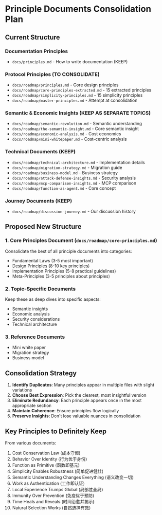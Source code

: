 # Principle Documents Consolidation Plan

## Current Structure

### Documentation Principles
- `docs/principles.md` - How to write documentation (KEEP)

### Protocol Principles (TO CONSOLIDATE)
- `docs/roadmap/principles.md` - Core design principles
- `docs/roadmap/core-principles-extracted.md` - 15 extracted principles
- `docs/roadmap/simplicity-principles.md` - 15 simplicity principles  
- `docs/roadmap/master-principles.md` - Attempt at consolidation

### Semantic & Economic Insights (KEEP AS SEPARATE TOPICS)
- `docs/roadmap/semantic-revolution.md` - Semantic understanding
- `docs/roadmap/the-semantic-insight.md` - Core semantic insight
- `docs/roadmap/economic-analysis.md` - Cost economics
- `docs/roadmap/mini-whitepaper.md` - Cost-centric analysis

### Technical Documents (KEEP)
- `docs/roadmap/technical-architecture.md` - Implementation details
- `docs/roadmap/migration-strategy.md` - Migration guide
- `docs/roadmap/business-model.md` - Business strategy
- `docs/roadmap/attack-defense-insights.md` - Security analysis
- `docs/roadmap/mcp-comparison-insights.md` - MCP comparison
- `docs/roadmap/function-as-agent.md` - Core concept

### Journey Documents (KEEP)
- `docs/roadmap/discussion-journey.md` - Our discussion history

## Proposed New Structure

### 1. Core Principles Document (`docs/roadmap/core-principles.md`)
Consolidate the best of all principle documents into categories:
- Fundamental Laws (3-5 most important)
- Design Principles (8-10 key principles)
- Implementation Principles (5-8 practical guidelines)
- Meta-Principles (3-5 principles about principles)

### 2. Topic-Specific Documents
Keep these as deep dives into specific aspects:
- Semantic insights
- Economic analysis  
- Security considerations
- Technical architecture

### 3. Reference Documents
- Mini white paper
- Migration strategy
- Business model

## Consolidation Strategy

1. **Identify Duplicates**: Many principles appear in multiple files with slight variations
2. **Choose Best Expression**: Pick the clearest, most insightful version
3. **Eliminate Redundancy**: Each principle appears once in the most appropriate section
4. **Maintain Coherence**: Ensure principles flow logically
5. **Preserve Insights**: Don't lose valuable nuances in consolidation

## Key Principles to Definitely Keep

From various documents:
1. Cost Conservation Law (成本守恒)
2. Behavior Over Identity (行为优于身份)  
3. Function as Primitive (函数即基元)
4. Simplicity Enables Robustness (简单促进健壮)
5. Semantic Understanding Changes Everything (语义改变一切)
6. Work as Authentication (工作即认证)
7. Local Experience Trumps Global (局部胜全局)
8. Immunity Over Prevention (免疫优于预防)
9. Time Heals and Reveals (时间治愈并揭示)
10. Natural Selection Works (自然选择有效)